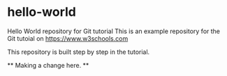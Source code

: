 # hello-world
Hello World repository for Git tutorial
This is an example repository for the Git tutoial on https://www.w3schools.com

This repository is built step by step in the tutorial.

** Making a change here. **
